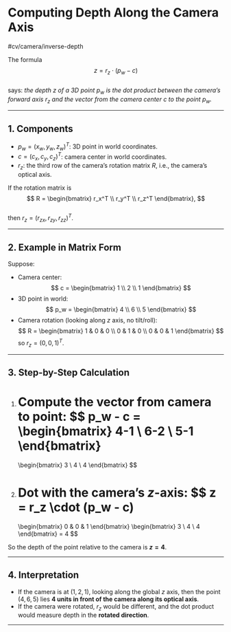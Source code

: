 # Computing Depth Along the Camera Axis
#cv/camera/inverse-depth 

The formula  
$$
z = r_z \cdot (p_w - c)
$$  
says: *the depth $z$ of a 3D point $p_w$ is the dot product between the camera’s forward axis $r_z$ and the vector from the camera center $c$ to the point $p_w$.*

---

## 1. Components

- $p_w = (x_w, y_w, z_w)^T$: 3D point in world coordinates.  
- $c = (c_x, c_y, c_z)^T$: camera center in world coordinates.  
- $r_z$: the third row of the camera’s rotation matrix $R$, i.e., the camera’s optical axis.

If the rotation matrix is  
$$
R =
\begin{bmatrix}
r_x^T \\
r_y^T \\
r_z^T
\end{bmatrix},
$$  
then $r_z = (r_{zx}, r_{zy}, r_{zz})^T$.

---

## 2. Example in Matrix Form

Suppose:

- Camera center:  
  $$
  c =
  \begin{bmatrix}
  1 \\ 2 \\ 1
  \end{bmatrix}
  $$
- 3D point in world:  
  $$
  p_w =
  \begin{bmatrix}
  4 \\ 6 \\ 5
  \end{bmatrix}
  $$
- Camera rotation (looking along $z$ axis, no tilt/roll):  
  $$
  R =
  \begin{bmatrix}
  1 & 0 & 0 \\
  0 & 1 & 0 \\
  0 & 0 & 1
  \end{bmatrix}
  $$
  so $r_z = (0, 0, 1)^T$.

---

## 3. Step-by-Step Calculation

1. Compute the vector from camera to point:
   $$
   p_w - c =
   \begin{bmatrix}
   4-1 \\ 6-2 \\ 5-1
   \end{bmatrix}
   =
   \begin{bmatrix}
   3 \\ 4 \\ 4
   \end{bmatrix}
   $$

2. Dot with the camera’s $z$-axis:
   $$
   z = r_z \cdot (p_w - c)
   =
   \begin{bmatrix}
   0 & 0 & 1
   \end{bmatrix}
   \begin{bmatrix}
   3 \\ 4 \\ 4
   \end{bmatrix}
   = 4
   $$

So the depth of the point relative to the camera is **$z=4$**.

---

## 4. Interpretation

- If the camera is at $(1,2,1)$, looking along the global $z$ axis, then the point $(4,6,5)$ lies **4 units in front of the camera along its optical axis**.  
- If the camera were rotated, $r_z$ would be different, and the dot product would measure depth in the **rotated direction**.

---
